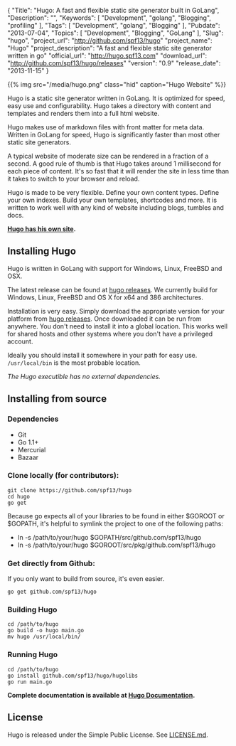 {
	"Title": "Hugo: A fast and flexible static site generator built in GoLang",
	"Description": "",
	"Keywords": [
		"Development",
		"golang",
		"Blogging",
        "profiling"
	],
	"Tags": [
		"Development",
		"golang",
		"Blogging"
	],
	"Pubdate": "2013-07-04",
	"Topics": [
		"Development",
		"Blogging",
		"GoLang"
	],
	"Slug": "hugo",
    "project_url": "http://github.com/spf13/hugo"
    "project_name": "Hugo"
    "project_description": "A fast and flexible static site generator written in go"
    "official_url": "http://hugo.spf13.com"
    "download_url": "http://github.com/spf13/hugo/releases"
    "version": "0.9"
    "release_date": "2013-11-15"
}

{{% img src="/media/hugo.png" class="hid" caption="Hugo Website" %}}

Hugo is a static site generator written in GoLang. It is optimized for 
speed, easy use and configurability. Hugo takes a directory with content and
templates and renders them into a full html website.

Hugo makes use of markdown files with front matter for meta data.  
Written in GoLang for speed, Hugo is significantly faster than most
other static site generators.

A typical website of moderate size can be
rendered in a fraction of a second. A good rule of thumb is that Hugo
takes around 1 millisecond for each piece of content.
It's so fast that it will render the site in 
less time than it takes to switch to your browser and reload.

Hugo is made to be very flexible. Define your own content types. Define
your own indexes. Build your own templates, shortcodes and more.
It is written to work well with any
kind of website including blogs, tumbles and docs.

**[Hugo has his own site](http://hugo.spf13.com).**

## Installing Hugo

Hugo is written in GoLang with support for Windows, Linux, FreeBSD and OSX.

The latest release can be found at [hugo releases](https://github.com/spf13/hugo/releases).
We currently build for Windows, Linux, FreeBSD and OS X for x64
and 386 architectures.

Installation is very easy. Simply download the appropriate version for your
platform from [hugo releases](https://github.com/spf13/hugo/releases).
Once downloaded it can be run from anywhere. You don't need to install
it into a global location. This works well for shared hosts and other systems
where you don't have a privileged account.

Ideally you should install it somewhere in your path for easy use. `/usr/local/bin` 
is the most probable location.

*The Hugo executible has no external dependencies.*

## Installing from source

### Dependencies

* Git
* Go 1.1+
* Mercurial
* Bazaar

### Clone locally (for contributors):

    git clone https://github.com/spf13/hugo
    cd hugo
    go get

Because go expects all of your libraries to be found in either $GOROOT or $GOPATH,
it's helpful to symlink the project to one of the following paths:

 * ln -s /path/to/your/hugo $GOPATH/src/github.com/spf13/hugo
 * ln -s /path/to/your/hugo $GOROOT/src/pkg/github.com/spf13/hugo

### Get directly from Github:

If you only want to build from source, it's even easier.

    go get github.com/spf13/hugo

### Building Hugo

    cd /path/to/hugo
    go build -o hugo main.go
    mv hugo /usr/local/bin/

### Running Hugo

    cd /path/to/hugo
    go install github.com/spf13/hugo/hugolibs
    go run main.go


**Complete documentation is available at [Hugo Documentation](http://hugo.spf13.com).**

## License

Hugo is released under the Simple Public License. See [LICENSE.md](https://github.com/spf13/hugo/blob/master/LICENSE.md).
